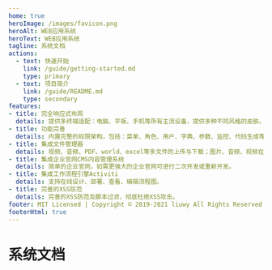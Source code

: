 ```yaml
---
home: true
heroImage: /images/favicon.png
heroAlt: WEB应用系统
heroText: WEB应用系统
tagline: 系统文档
actions:
  - text: 快速开始
    link: /guide/getting-started.md
    type: primary
  - text: 项目简介
    link: /guide/README.md
    type: secondary
features:
- title: 完全响应式布局
  details: 提供多终端适配：电脑、平板、手机等所有主流设备，提供多种不同风格的皮肤。页面美观，高端大气上档次。
- title: 功能完善
  details: 内置完整的权限架构，包括：菜单、角色、用户、字典、参数、监控、代码生成等一系列系统常规模块。
- title: 集成文件管理器
  details: 视频、音频、PDF、world、excel等多文件的上传与下载；图片、音频、视频在线预览等。
- title: 集成企业官网CMS内容管理系统
  details: 简单的企业官网，如需更强大的企业官网可进行二次开发或重新开发。
- title: 集成工作流程引擎Activiti
  details: 支持在线设计、部署、查看、编辑流程图。
- title: 完善的XSS防范
  details: 完善的XSS防范及脚本过滤，彻底杜绝XSS攻击。
footer: MIT Licensed | Copyright © 2019-2021 liuwy All Rights Reserved.
footerHtml: true
---
```


# 系统文档